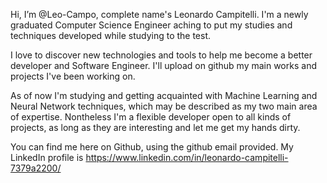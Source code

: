 Hi, I’m @Leo-Campo, complete name's Leonardo Campitelli. I'm a newly graduated Computer Science Engineer aching to put my studies and techniques developed while studying 
to the test.

I love to discover new technologies and tools to help me become a better developer and Software Engineer. I'll upload on github my main works and projects 
I've been working on.

As of now I'm studying and getting acquainted with Machine Learning and Neural Network techniques, which may be described as my two main area of expertise. Nontheless I'm a 
flexible developer open to all kinds of projects, as long as they are interesting and let me get my hands dirty. 

You can find me here on Github, using the github email provided. My LinkedIn profile is https://www.linkedin.com/in/leonardo-campitelli-7379a2200/
